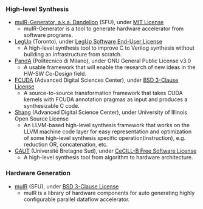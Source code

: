 ### High-level Synthesis
- [muIR-Generator, a.k.a. Dandelion](https://github.com/sfu-arch/muir) (SFU), under [MIT License](https://github.com/sfu-arch/muir/blob/master/LICENSE)
  - muIR-Generator is a tool to generate hardware accelerator from software programs.
- [LegUp](http://legup.eecg.utoronto.ca/) (Toronto), under [LegUp Software End-User License](http://legup.eecg.utoronto.ca/license.php)
  - A high-level synthesis tool to improve C to Verilog synthesis without building an infrastructure from scratch.
- [PandA](https://panda.dei.polimi.it/) (Politecnico di Milano), under GNU General Public License v3.0
  - A usable framework that will enable the research of new ideas in the HW-SW Co-Design field.
- [FCUDA](https://github.com/adsc-hls/fcuda) (Advanced Digital Sciences Center), under [BSD 3-Clause License](https://github.com/adsc-hls/fcuda/blob/master/license.txt)
  - A source-to-source transformation framework that takes CUDA kernels with FCUDA annotation pragmas as input and produces a synthesizable C code.
- [Shang](https://github.com/etherzhhb/Shang) (Advanced Digital Science Center), under University of Illinois Open Source License
  - An LLVM-based high-level synthesis framework that works on the LLVM machine code layer for easy representation and optimization of some high-level synthesis specific operation(instruction), e.g. reduction OR, concatenation, etc.
- [GAUT](http://hls-labsticc.univ-ubs.fr/) (Université Bretagne Sud), under [CeCILL-B Free Software License](http://hls-labsticc.univ-ubs.fr/download/Licence_CeCILL_B_EN.rtf)
  - A high-level synthesis tool from algorithm to hardware architecture.

### Hardware Generation
- [muIR](https://github.com/sfu-arch/muir-lib) (SFU), under [BSD 3-Clause License](https://github.com/sfu-arch/muir-lib/blob/master/LICENSE)
  - muIR is a library of hardware components for auto generating highly configurable parallel dataflow accelerator.
